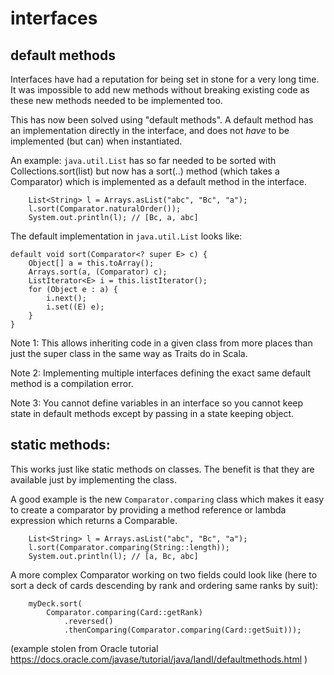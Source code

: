 interfaces
===

default methods
---

Interfaces have had a reputation for being set in stone for a very long time.
It was impossible to add new methods without breaking existing code as these
new methods needed to be implemented too.

This has now been solved using "default methods".  A default method has an
implementation directly in the interface, and does not _have_ to be
implemented (but can) when instantiated.  

An example:   `java.util.List` has so far needed to be sorted with
Collections.sort(list) but now has a sort(..) method (which takes a Comparator)
which is implemented as a default method in the interface.

        List<String> l = Arrays.asList("abc", "Bc", "a");
        l.sort(Comparator.naturalOrder());
        System.out.println(l); // [Bc, a, abc]
        
The default implementation in `java.util.List` looks like:

    default void sort(Comparator<? super E> c) {
        Object[] a = this.toArray();
        Arrays.sort(a, (Comparator) c);
        ListIterator<E> i = this.listIterator();
        for (Object e : a) {
            i.next();
            i.set((E) e);
        }
    }


Note 1: This allows inheriting code in a given class from more places than just
the super class in the same way as Traits do in Scala.

Note 2: Implementing multiple interfaces defining the exact same default 
method is a compilation error.

Note 3: You cannot define variables in an interface so you cannot keep state in
default methods except by passing in a state keeping object.

static methods:
---
This works just like static methods on classes.  The benefit is that they 
are available just by implementing the class.

A good example is the new `Comparator.comparing` class which makes it easy to 
create a comparator by providing a method reference or lambda expression which
returns a Comparable.

        List<String> l = Arrays.asList("abc", "Bc", "a");
        l.sort(Comparator.comparing(String::length));
        System.out.println(l); // [a, Bc, abc]


A more complex Comparator working on two fields could look like (here to sort a deck
of cards descending by rank and ordering same ranks by suit):

        myDeck.sort(
            Comparator.comparing(Card::getRank)
                .reversed()
                .thenComparing(Comparator.comparing(Card::getSuit)));
                
(example stolen from Oracle tutorial https://docs.oracle.com/javase/tutorial/java/IandI/defaultmethods.html )
